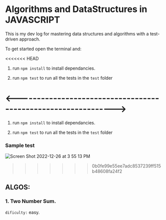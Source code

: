 # Algorithms and DataStructures in JAVASCRIPT

This is my dev log for mastering data structures and algorithms with a test-driven approach.

To get started open the terminal and:

<<<<<<< HEAD
1. run `npm install` to install dependancies.

2. run `npm test` to run all the tests in the `test` folder

<-------------------------------------------------------------->
=======
  1. run `npm install` to install dependancies.
  
  2. run `npm test` to run all the tests in the `test` folder
  
### Sample test

![Screen Shot 2022-12-26 at 3 55 13 PM](https://user-images.githubusercontent.com/50188228/209582849-36f79d7d-a8bc-4651-92c9-e903832d4f23.png)
>>>>>>> 0b0fe99e55ee7adc8537239ff515b48608fa24f2

## ALGOS:

### 1. Two Number Sum.

`dificulty:` easy.
